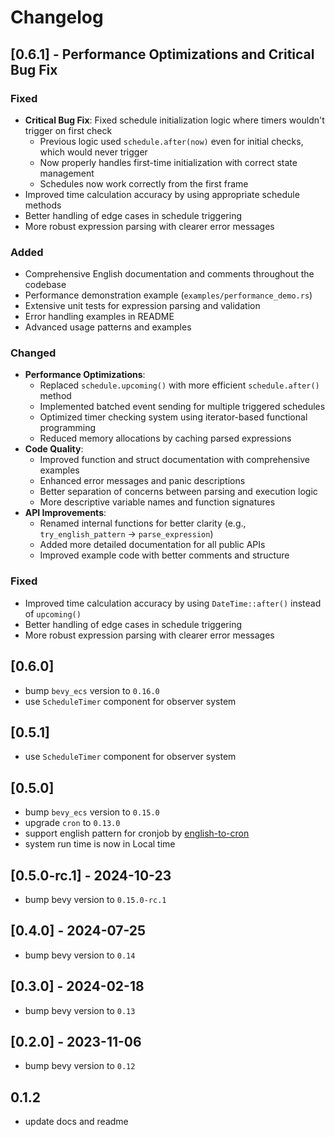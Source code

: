 # Changelog

## [0.6.1] - Performance Optimizations and Critical Bug Fix

### Fixed
- **Critical Bug Fix**: Fixed schedule initialization logic where timers wouldn't trigger on first check
  - Previous logic used `schedule.after(now)` even for initial checks, which would never trigger
  - Now properly handles first-time initialization with correct state management
  - Schedules now work correctly from the first frame
- Improved time calculation accuracy by using appropriate schedule methods
- Better handling of edge cases in schedule triggering
- More robust expression parsing with clearer error messages

### Added
- Comprehensive English documentation and comments throughout the codebase
- Performance demonstration example (`examples/performance_demo.rs`)
- Extensive unit tests for expression parsing and validation
- Error handling examples in README
- Advanced usage patterns and examples

### Changed
- **Performance Optimizations**:
  - Replaced `schedule.upcoming()` with more efficient `schedule.after()` method
  - Implemented batched event sending for multiple triggered schedules
  - Optimized timer checking system using iterator-based functional programming
  - Reduced memory allocations by caching parsed expressions
- **Code Quality**:
  - Improved function and struct documentation with comprehensive examples
  - Enhanced error messages and panic descriptions
  - Better separation of concerns between parsing and execution logic
  - More descriptive variable names and function signatures
- **API Improvements**:
  - Renamed internal functions for better clarity (e.g., `try_english_pattern` → `parse_expression`)
  - Added more detailed documentation for all public APIs
  - Improved example code with better comments and structure

### Fixed
- Improved time calculation accuracy by using `DateTime::after()` instead of `upcoming()`
- Better handling of edge cases in schedule triggering
- More robust expression parsing with clearer error messages

## [0.6.0]

* bump `bevy_ecs` version to `0.16.0`
* use `ScheduleTimer` component for observer system

## [0.5.1]

* use `ScheduleTimer` component for observer system

## [0.5.0]

* bump `bevy_ecs` version to `0.15.0`
* upgrade `cron` to `0.13.0`
* support english pattern for cronjob by [english-to-cron](https://github.com/kaplanelad/english-to-cron)
* system run time is now in Local time

## [0.5.0-rc.1] - 2024-10-23

* bump bevy version to `0.15.0-rc.1`

## [0.4.0] - 2024-07-25

* bump bevy version to `0.14`

## [0.3.0] - 2024-02-18

* bump bevy version to `0.13`

## [0.2.0] - 2023-11-06

* bump bevy version to `0.12`

## 0.1.2

- update docs and readme
